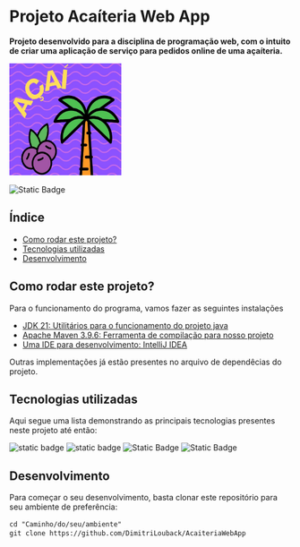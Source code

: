 # Projeto Acaíteria Web App 

**Projeto desenvolvido para a disciplina de programação web, com o intuito de criar uma aplicação de serviço para pedidos online de uma açaíteria.**

<img src="./assets/acailogo.jpg" alt="Açaí Logo" width="200" height="200">

![Static Badge](https://img.shields.io/badge/Status-Em%20produ%C3%A7%C3%A3o-orange?style=flat&logo=%20&color=orange)

## Índice

- [Como rodar este projeto?](#como-rodar-este-projeto)
- [Tecnologias utilizadas](#tecnologias-utilizadas)
- [Desenvolvimento](#desenvolvimento)


## Como rodar este projeto?

Para o funcionamento do programa, vamos fazer as seguintes instalações

- [JDK 21: Utilitários para o funcionamento do projeto java](https://www.oracle.com/java/technologies/downloads/)
- [Apache Maven 3.9.6: Ferramenta de compilação para nosso projeto ](https://maven.apache.org/download.cgi)
- [Uma IDE para desenvolvimento: IntelliJ IDEA](https://www.jetbrains.com/idea/download/?section=windows)
 
Outras implementações já estão presentes no arquivo de dependêcias do projeto.

## Tecnologias utilizadas

Aqui segue uma lista demonstrando as principais tecnologias presentes neste projeto até então:

![static badge](https://img.shields.io/badge/Java-ED8B00?style=for-the-badge&logo=openjdk&logoColor=white)
![static badge](https://img.shields.io/badge/Spring-6DB33F?style=for-the-badge&logo=spring&logoColor=white)
![Static Badge](https://img.shields.io/badge/Spring%20Boot-white?style=for-the-badge&logo=spring%20boot&logoColor=green&color=%23FFFFFF)
![Static Badge](https://img.shields.io/badge/thymeleaf-white?style=for-the-badge&logo=thymeleaf&logoColor=green&color=white)

## Desenvolvimento

Para começar o seu desenvolvimento, basta clonar este repositório para seu ambiente de preferência:

```shell
cd "Caminho/do/seu/ambiente"
git clone https://github.com/DimitriLouback/AcaiteriaWebApp
```


